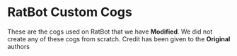# RatBot Custom Cogs
These are the cogs used on RatBot that we have **Modified**. We did not create any of these cogs from scratch.
Credit has been given to the **Original** authors
